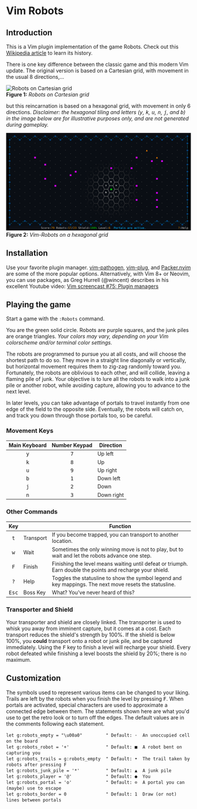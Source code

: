 # Vim Robots

## Introduction
This is a Vim plugin implementation of the game Robots. Check out this [Wikipedia article](https://en.wikipedia.org/wiki/Chase_(video_game)) to learn its history.

There is one key difference between the classic game and this modern Vim update. The original version is based on a Cartesian grid, with movement in the usual 8 directions,...

![Robots on Cartesian grid](https://upload.wikimedia.org/wikipedia/commons/b/bf/Robots_text_screenshot.png)
<br/>**Figure 1:** *Robots on Cartesian grid*

but this reincarnation is based on a hexagonal grid, with movement in only 6 directions. *Disclaimer: the hexagonal tiling and letters (<kbd>y</kbd>, <kbd>k</kbd>, <kbd>u</kbd>, <kbd>n</kbd>, <kbd>j</kbd>, and <kbd>b</kbd>) in the image below are for illustrative purposes only, and are not generated during gameplay.*

![Robots on a hexagonal grid](HexRobots.png)
<br/>**Figure 2:** *Vim-Robots on a hexagonal grid*

## Installation

Use your favorite plugin manager. [vim-pathogen](https://github.com/tpope/vim-pathogen), [vim-plug](https://github.com/junegunn/vim-plug), and [Packer.nvim](https://github.com/wbthomason/packer.nvim) are some of the more popular options. Alternatively, with Vim 8+ or Neovim, you can use packages, as Greg Hurrell (@wincent) describes in his excellent Youtube video: [Vim screencast #75: Plugin managers](https://www.youtube.com/watch?v=X2_R3uxDN6g)

## Playing the game

Start a game with the `:Robots` command.

You are the green solid circle. Robots are purple squares, and the junk piles are orange triangles. *Your colors may vary, depending on your Vim colorscheme and/or terminal color settings.*

The robots are programmed to pursue you at all costs, and will choose the shortest path to do so. They move in a straight line diagonally or vertically, but horizontal movement requires them to zig-zag randomly toward you. Fortunately, the robots are oblivious to each other, and will collide, leaving a flaming pile of junk. Your objective is to lure all the robots to walk into a junk pile or another robot, while avoiding capture, allowing you to advance to the next level.

In later levels, you can take advantage of portals to travel instantly from one edge of the field to the opposite side. Eventually, the robots will catch on, and track you down through those portals too, so be careful.

### Movement Keys

Main Keyboard | Number Keypad | Direction
:-:|:-:|---
<kbd>y</kbd> | <kbd>7</kbd> | Up left
<kbd>k</kbd> | <kbd>8</kbd> | Up
<kbd>u</kbd> | <kbd>9</kbd> | Up right
<kbd>b</kbd> | <kbd>1</kbd> | Down left
<kbd>j</kbd> | <kbd>2</kbd> | Down
<kbd>n</kbd> | <kbd>3</kbd> | Down right

### Other Commands

Key | | Function
:-:|---|---
<kbd>t</kbd>   | Transport | If you become trapped, you can transport to another location.
<kbd>w</kbd>   | Wait      | Sometimes the only winning move is not to play, but to wait and let the robots advance one step.
<kbd>F</kbd>   | Finish    | Finishing the level means waiting until defeat or triumph. Earn double the points and recharge your shield.
<kbd>?</kbd>   | Help      | Toggles the statusline to show the symbol legend and key mappings. The next move resets the statusline.
<kbd>Esc</kbd> | Boss Key  | What? You've never heard of this?

### Transporter and Shield
Your transporter and shield are closely linked. The transporter is used to whisk you away from imminent capture, but it comes at a cost. Each transport reduces the shield's strength by 100%. If the shield is below 100%, you **could** transport onto a robot or junk pile, and be captured immediately. Using the <kbd>F</kbd> key to finish a level will recharge your shield. Every robot defeated while finishing a level boosts the shield by 20%; there is no maximum.

## Customization
The symbols used to represent various items can be changed to your liking. Trails are left by the robots when you finish the level by pressing <kbd>F</kbd>. When portals are activated, special characters are used to approximate a connected edge between them. The statements shown here are what you'd use to get the retro look or to turn off the edges. The default values are in the comments following each statement.

```vim
let g:robots_empty = "\u00a0"         " Default: ·  An unoccupied cell on the board
let g:robots_robot = '+'              " Default: ■  A robot bent on capturing you
let g:robots_trails = g:robots_empty  " Default: •  The trail taken by robots after pressing F
let g:robots_junk_pile = '*'          " Default: ▲  A junk pile
let g:robots_player = '@'             " Default: ●  You
let g:robots_portal = 'o'             " Default: ⊙  A portal you can (maybe) use to escape
let g:robots_border = 0               " Default: 1  Draw (or not) lines between portals
```
